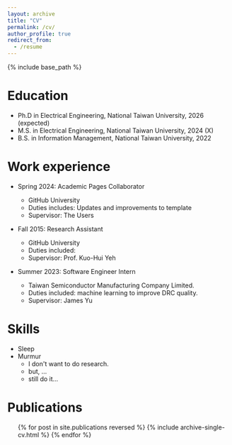 ```yaml
---
layout: archive
title: "CV"
permalink: /cv/
author_profile: true
redirect_from:
  - /resume
---
```


{% include base_path %}

Education
======
* Ph.D in Electrical Engineering, National Taiwan University, 2026 (expected)
* M.S. in Electrical Engineering, National Taiwan University, 2024 (X)
* B.S. in Information Management, National Taiwan University, 2022

Work experience
======
* Spring 2024: Academic Pages Collaborator
  * GitHub University
  * Duties includes: Updates and improvements to template
  * Supervisor: The Users

* Fall 2015: Research Assistant
  * GitHub University
  * Duties included: 
  * Supervisor: Prof. Kuo-Hui Yeh

* Summer 2023: Software Engineer Intern
  * Taiwan Semiconductor Manufacturing Company Limited.
  * Duties included: machine learning to improve DRC quality.
  * Supervisor: James Yu
  
Skills
======
* Sleep
* Murmur
  * I don't want to do research.
  * but, ...
  * still do it...

Publications
======
  <ul>{% for post in site.publications reversed %}
    {% include archive-single-cv.html %}
  {% endfor %}</ul>
  
<!-- Talks
======
  <ul>{% for post in site.talks reversed %}
    {% include archive-single-talk-cv.html  %}
  {% endfor %}</ul>
  
Teaching
======
  <ul>{% for post in site.teaching reversed %}
    {% include archive-single-cv.html %}
  {% endfor %}</ul>
  
Service and leadership
======
* Currently signed in to 43 different slack teams -->
